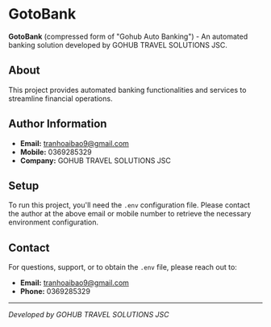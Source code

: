 # GotoBank

**GotoBank** (compressed form of "Gohub Auto Banking") - An automated banking solution developed by GOHUB TRAVEL SOLUTIONS JSC.

## About

This project provides automated banking functionalities and services to streamline financial operations.

## Author Information

- **Email:** tranhoaibao9@gmail.com
- **Mobile:** 0369285329
- **Company:** GOHUB TRAVEL SOLUTIONS JSC

## Setup

To run this project, you'll need the `.env` configuration file. Please contact the author at the above email or mobile number to retrieve the necessary environment configuration.

## Contact

For questions, support, or to obtain the `.env` file, please reach out to:
- **Email:** tranhoaibao9@gmail.com
- **Phone:** 0369285329

---

*Developed by GOHUB TRAVEL SOLUTIONS JSC*